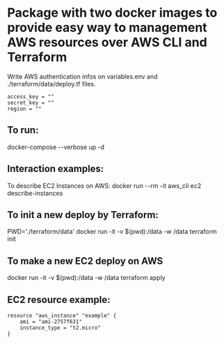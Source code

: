 # Package with two docker images to provide easy way to management AWS resources over AWS CLI and Terraform 

Write AWS authentication infos on variables.env and ./terraform/data/deploy.tf files.
```
access_key = ""
secret_key = ""
region = ""
```

## To run:
docker-compose --verbose up -d

## Interaction examples:

To describe EC2 Instances on AWS:
docker run --rm -it aws_cli ec2 describe-instances

## To init a new deploy by Terraform:
PWD='./terraform/data'
docker run -it -v $(pwd):/data -w /data terraform init

## To make a new EC2 deploy on AWS
docker run -it -v $(pwd):/data -w /data terraform apply

## EC2 resource example:
```
resource "aws_instance" "example" {
    ami = "ami-2757f631"
    instance_type = "t2.micro"
}
```

